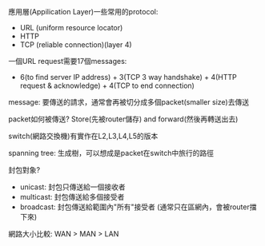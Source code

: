 應用層(Appilication Layer)一些常用的protocol:
- URL (uniform resource locator)
- HTTP
- TCP (reliable connection)(layer 4)

一個URL request需要17個messages:
- 6(to find server IP address) + 3(TCP 3 way handshake) + 4(HTTP request & acknowledge) + 4(TCP to end connection)

message: 要傳送的請求，通常會再被切分成多個packet(smaller size)去傳送

packet如何被傳送? Store(先被router儲存) and forward(然後再轉送出去)

switch(網路交換機)有實作在L2,L3,L4,L5的版本

spanning tree: 生成樹，可以想成是packet在switch中旅行的路徑

封包對象?
- unicast: 封包只傳送給一個接收者
- multicast: 封包傳送給多個接受者
- broadcast: 封包傳送給範圍內"所有"接受者 (通常只在區網內，會被router擋下來)

網路大小比較: WAN > MAN > LAN
